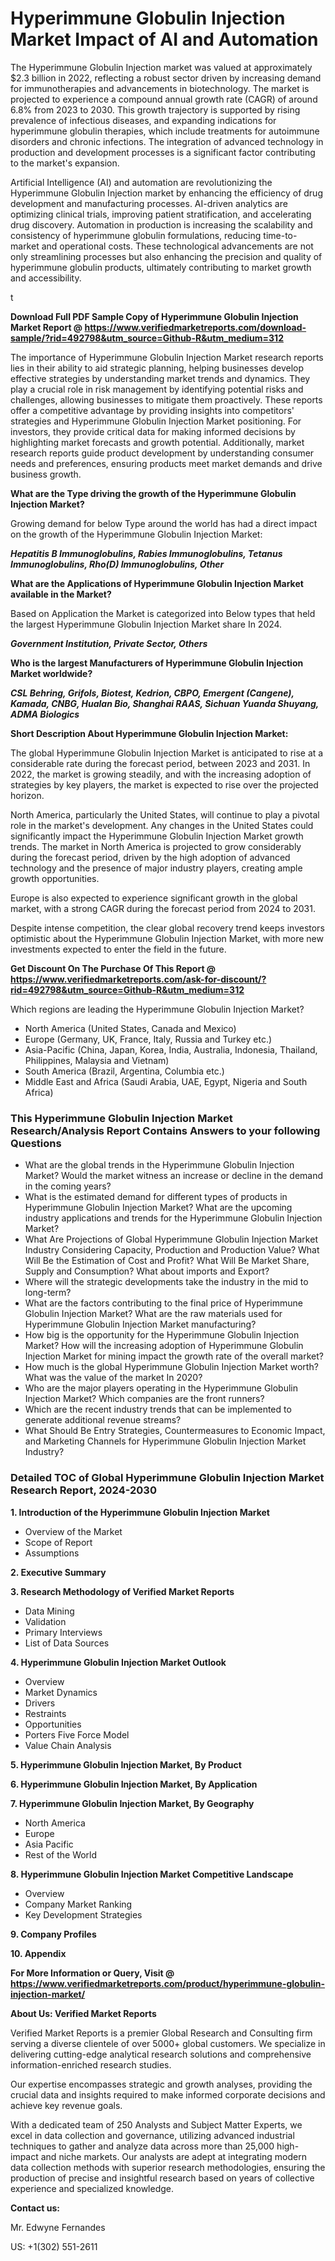 <meta name="title" content="Global  Hyperimmune Globulin Injection Market Impact of AI and Automation"><meta name="description" content="  The Hyperimmune Globulin Injection market was valued at approximately $2.3 billion in 2022, reflecting a robust sector driven by increasing demand for immunotherapie"><meta name="title" content=" Hyperimmune Globulin Injection Market Size, Share, Scope, Trends, Growth, Opportunities, Analysis, Forecast"> <h1>Hyperimmune Globulin Injection Market Impact of AI and Automation</h1> <p>The Hyperimmune Globulin Injection market was valued at approximately $2.3 billion in 2022, reflecting a robust sector driven by increasing demand for immunotherapies and advancements in biotechnology. The market is projected to experience a compound annual growth rate (CAGR) of around 6.8% from 2023 to 2030. This growth trajectory is supported by rising prevalence of infectious diseases, and expanding indications for hyperimmune globulin therapies, which include treatments for autoimmune disorders and chronic infections. The integration of advanced technology in production and development processes is a significant factor contributing to the market's expansion.</p> <p>Artificial Intelligence (AI) and automation are revolutionizing the Hyperimmune Globulin Injection market by enhancing the efficiency of drug development and manufacturing processes. AI-driven analytics are optimizing clinical trials, improving patient stratification, and accelerating drug discovery. Automation in production is increasing the scalability and consistency of hyperimmune globulin formulations, reducing time-to-market and operational costs. These technological advancements are not only streamlining processes but also enhancing the precision and quality of hyperimmune globulin products, ultimately contributing to market growth and accessibility.</p> t</p><p id="" class=""><strong>Download Full PDF Sample Copy of Hyperimmune Globulin Injection Market Report @ <a href="https://www.verifiedmarketreports.com/download-sample/?rid=492798&utm_source=Github-R&utm_medium=312" target="_blank">https://www.verifiedmarketreports.com/download-sample/?rid=492798&utm_source=Github-R&utm_medium=312</a></strong></p><p>The importance of&nbsp;Hyperimmune Globulin Injection Market research reports lies in their ability to aid strategic planning, helping businesses develop effective strategies by understanding market trends and dynamics. They play a crucial role in risk management by identifying potential risks and challenges, allowing businesses to mitigate them proactively. These reports offer a competitive advantage by providing insights into competitors' strategies and Hyperimmune Globulin Injection Market positioning. For investors, they provide critical data for making informed decisions by highlighting market forecasts and growth potential. Additionally, market research reports guide product development by understanding consumer needs and preferences, ensuring products meet market demands and drive business growth.</p><p><strong>What are the&nbsp;Type driving the growth of the Hyperimmune Globulin Injection Market?</strong></p><p id="" class="">Growing demand for below Type around the world has had a direct impact on the growth of the Hyperimmune Globulin Injection Market:</p><em><strong>Hepatitis B Immunoglobulins, Rabies Immunoglobulins, Tetanus Immunoglobulins, Rho(D) Immunoglobulins, Other</strong></em></p><strong>What are the&nbsp;Applications&nbsp;of Hyperimmune Globulin Injection Market available in the Market?</strong></p><p id="" class="">Based on Application the Market is categorized into Below types that held the largest Hyperimmune Globulin Injection Market share In 2024.</p><em><strong>Government Institution, Private Sector, Others</strong></em></p><strong>Who is the largest Manufacturers of Hyperimmune Globulin Injection Market worldwide?</strong></p><p><em><strong>CSL Behring, Grifols, Biotest, Kedrion, CBPO, Emergent (Cangene), Kamada, CNBG, Hualan Bio, Shanghai RAAS, Sichuan Yuanda Shuyang, ADMA Biologics</strong></em></p><p id="" class=""><strong>Short Description About Hyperimmune Globulin Injection Market:</strong></p><p>The global Hyperimmune Globulin Injection Market is anticipated to rise at a considerable rate during the forecast period, between 2023 and 2031. In 2022, the market is growing steadily, and with the increasing adoption of strategies by key players, the market is expected to rise over the projected horizon.</p><p>North America, particularly the United States, will continue to play a pivotal role in the market's development. Any changes in the United States could significantly impact the Hyperimmune Globulin Injection Market growth trends. The market in North America is projected to grow considerably during the forecast period, driven by the high adoption of advanced technology and the presence of major industry players, creating ample growth opportunities.</p><p>Europe is also expected to experience significant growth in the global market, with a strong CAGR during the forecast period from 2024 to 2031.</p><p>Despite intense competition, the clear global recovery trend keeps investors optimistic about the Hyperimmune Globulin Injection Market, with more new investments expected to enter the field in the future.</p><p id="" class=""><strong>Get Discount On The Purchase Of This Report @ <a href="https://www.verifiedmarketreports.com/ask-for-discount/?rid=492798&utm_source=Github-R&utm_medium=312" target="_blank">https://www.verifiedmarketreports.com/ask-for-discount/?rid=492798&utm_source=Github-R&utm_medium=312</a></strong></p>Which regions are leading the Hyperimmune Globulin Injection Market?</p><ul><li>North America (United States, Canada and Mexico)</li><li>Europe (Germany, UK, France, Italy, Russia and Turkey etc.)</li><li>Asia-Pacific (China, Japan, Korea, India, Australia, Indonesia, Thailand, Philippines, Malaysia and Vietnam)</li><li>South America (Brazil, Argentina, Columbia etc.)</li><li>Middle East and Africa (Saudi Arabia, UAE, Egypt, Nigeria and South Africa)</li></ul><h3 id="" class="">This Hyperimmune Globulin Injection Market Research/Analysis Report Contains Answers to your following Questions</h3><ul><li>What are the global trends in the Hyperimmune Globulin Injection Market? Would the market witness an increase or decline in the demand in the coming years?</li><li>What is the estimated demand for different types of products in Hyperimmune Globulin Injection Market? What are the upcoming industry applications and trends for the Hyperimmune Globulin Injection Market?</li><li>What Are Projections of Global Hyperimmune Globulin Injection Market Industry Considering Capacity, Production and Production Value? What Will Be the Estimation of Cost and Profit? What Will Be Market Share, Supply and Consumption? What about imports and Export?</li><li>Where will the strategic developments take the industry in the mid to long-term?</li><li>What are the factors contributing to the final price of Hyperimmune Globulin Injection Market? What are the raw materials used for Hyperimmune Globulin Injection Market manufacturing?</li><li>How big is the opportunity for the Hyperimmune Globulin Injection Market? How will the increasing adoption of Hyperimmune Globulin Injection Market for mining impact the growth rate of the overall market?</li><li>How much is the global Hyperimmune Globulin Injection Market worth? What was the value of the market In 2020?</li><li>Who are the major players operating in the Hyperimmune Globulin Injection Market? Which companies are the front runners?</li><li>Which are the recent industry trends that can be implemented to generate additional revenue streams?</li><li>What Should Be Entry Strategies, Countermeasures to Economic Impact, and Marketing Channels for Hyperimmune Globulin Injection Market Industry?</li></ul><h3 id="" class="">Detailed TOC of Global Hyperimmune Globulin Injection Market Research Report, 2024-2030</h3><p id="" class=""><strong>1. Introduction of the Hyperimmune Globulin Injection Market</strong></p><ul><li>Overview of the Market</li><li>Scope of Report</li><li>Assumptions</li></ul><p id="" class=""><strong>2. Executive Summary</strong></p><p id="" class=""><strong>3. Research Methodology of Verified Market Reports</strong></p><ul><li>Data Mining</li><li>Validation</li><li>Primary Interviews</li><li>List of Data Sources</li></ul><p id="" class=""><strong>4. Hyperimmune Globulin Injection Market Outlook</strong></p><ul><li>Overview</li><li>Market Dynamics</li><li>Drivers</li><li>Restraints</li><li>Opportunities</li><li>Porters Five Force Model</li><li>Value Chain Analysis</li></ul><p id="" class=""><strong>5. Hyperimmune Globulin Injection Market, By Product</strong></p><p id="" class=""><strong>6. Hyperimmune Globulin Injection Market, By Application</strong></p><p id="" class=""><strong>7. Hyperimmune Globulin Injection Market, By Geography</strong></p><ul><li>North America</li><li>Europe</li><li>Asia Pacific</li><li>Rest of the World</li></ul><p id="" class=""><strong>8. Hyperimmune Globulin Injection Market Competitive Landscape</strong></p><ul><li>Overview</li><li>Company Market Ranking</li><li>Key Development Strategies</li></ul><p id="" class=""><strong>9. Company Profiles</strong></p><p id="" class=""><strong>10. Appendix</strong></p><p id="" class=""><strong>For More Information or Query, Visit @ <a href="https://www.verifiedmarketreports.com/product/hyperimmune-globulin-injection-market/" target="_blank">https://www.verifiedmarketreports.com/product/hyperimmune-globulin-injection-market/</a></strong></p><p id="" class=""><strong>About Us: Verified Market Reports</strong></p><p id="" class="">Verified Market Reports is a premier Global Research and Consulting firm serving a diverse clientele of over 5000+ global customers. We specialize in delivering cutting-edge analytical research solutions and comprehensive information-enriched research studies.</p><p id="" class="">Our expertise encompasses strategic and growth analyses, providing the crucial data and insights required to make informed corporate decisions and achieve key revenue goals.</p><p id="" class="">With a dedicated team of 250 Analysts and Subject Matter Experts, we excel in data collection and governance, utilizing advanced industrial techniques to gather and analyze data across more than 25,000 high-impact and niche markets. Our analysts are adept at integrating modern data collection methods with superior research methodologies, ensuring the production of precise and insightful research based on years of collective experience and specialized knowledge.</p><p id="" class=""><strong>Contact us:</strong></p><p id="" class="">Mr. Edwyne Fernandes</p><p id="" class="">US: +1(302) 551-2611</p>